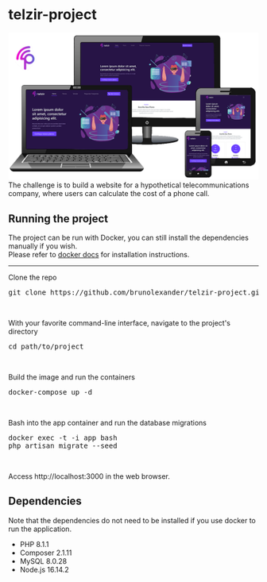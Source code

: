 # telzir-project

![Preview](preview/preview.png)
<br>
The challenge is to build a website for a hypothetical telecommunications company, where users can calculate the cost of a phone call.

## Running the project

The project can be run with Docker, you can still install the dependencies manually if you wish.
<br>
Please refer to [docker docs](https://docs.docker.com/get-docker/) for installation instructions.
<hr>

Clone the repo
<pre>
git clone https://github.com/brunolexander/telzir-project.git
</pre>
<br>

With your favorite command-line interface, navigate to the project's directory
<pre>
cd path/to/project
</pre>
<br>

Build the image and run the containers
<pre>
docker-compose up -d
</pre>
<br>

Bash into the app container and run the database migrations
<pre>
docker exec -t -i app bash
php artisan migrate --seed
</pre>
<br>

Access http://localhost:3000 in the web browser.
<br>

## Dependencies

Note that the dependencies do not need to be installed if you use docker to run the application.
* PHP 8.1.1
* Composer 2.1.11
* MySQL 8.0.28
* Node.js 16.14.2